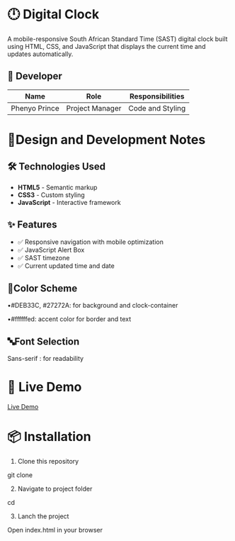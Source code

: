 # 🕛 Digital Clock
A mobile-responsive South African Standard Time (SAST) digital clock built using HTML, CSS, and JavaScript that displays the current time and updates automatically.
## 🙋 Developer
| Name | Role | Responsibilities |
|------|------|------------------|
| Phenyo Prince | Project Manager | Code and Styling |

# 📝Design and Development Notes

## 🛠️ Technologies Used
- **HTML5** - Semantic markup
- **CSS3** - Custom styling
- **JavaScript** - Interactive framework

## ✨ Features
- ✅ Responsive navigation with mobile optimization
- ✅ JavaScript Alert Box
- ✅ SAST timezone
- ✅ Current updated time and date

## 🎨Color Scheme

•#DEB33C, #27272A: for background and clock-container

•#ffffffed: accent color for border and text

## 🔤Font Selection
Sans-serif : for readability

# 🚀 Live Demo
[Live Demo](assets/Demo.gif)

# 📦 Installation
1. Clone this repository
   
git clone

2. Navigate to project folder
   
cd

3. Lanch the project
   
 Open index.html in your browser


